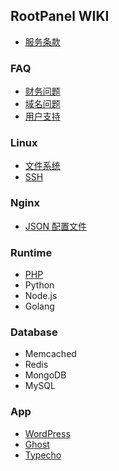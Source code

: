 ## RootPanel WIKI

* [服务条款](Terms.md)

### FAQ

* [财务问题](FAQ/Billing.md)
* [域名问题](FAQ/Domain.md)
* [用户支持](FAQ/Support.md)

### Linux

* [文件系统](Linux/Filesystem.md)
* [SSH](Linux/SSH.md)

### Nginx

* [JSON 配置文件](Nginx/JSON-Configure.md)

### Runtime

* [PHP](Runtime/PHP.md)
* Python
* Node.js
* Golang

### Database

* Memcached
* Redis
* MongoDB
* MySQL

### App

* [WordPress](App/WordPress.md)
* [Ghost](App/Ghost.md)
* [Typecho](App/Typecho.md)
